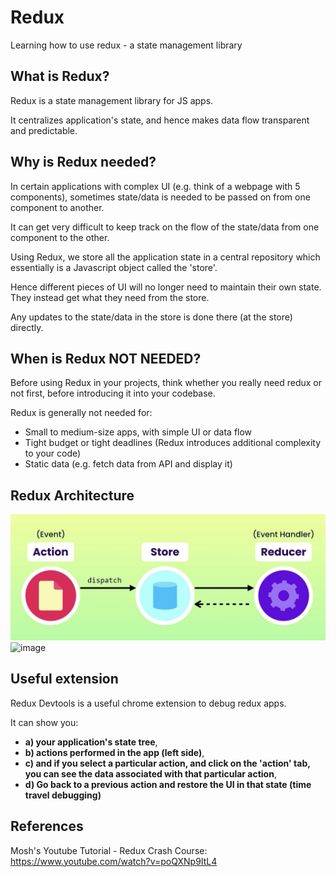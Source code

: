 # Redux

Learning how to use redux - a state management library

## What is Redux?

Redux is a state management library for JS apps.

It centralizes application's state, and hence makes data flow transparent and predictable.

## Why is Redux needed?

In certain applications with complex UI (e.g. think of a webpage with 5 components), sometimes state/data is needed to be passed on from one component to another.

It can get very difficult to keep track on the flow of the state/data from one component to the other.

Using Redux, we store all the application state in a central repository which essentially is a Javascript object called the 'store'.

Hence different pieces of UI will no longer need to maintain their own state. They instead get what they need from the store.

Any updates to the state/data in the store is done there (at the store) directly.

## When is Redux NOT NEEDED?

Before using Redux in your projects, think whether you really need redux or not first, before introducing it into your codebase.

Redux is generally not needed for:

- Small to medium-size apps, with simple UI or data flow
- Tight budget or tight deadlines (Redux introduces additional complexity to your code)
- Static data (e.g. fetch data from API and display it)

## Redux Architecture

![Redux Architecture](./img/redux_architecture.jpg)
![image](https://user-images.githubusercontent.com/77479885/230533359-51969fca-b440-4ea8-a691-21791b4b1b38.png)

## Useful extension

Redux Devtools is a useful chrome extension to debug redux apps.

It can show you:

- **a) your application's state tree**,
- **b) actions performed in the app (left side)**,
- **c) and if you select a particular action, and click on the 'action' tab, you can see the data associated with that particular action**,
- **d) Go back to a previous action and restore the UI in that state (time travel debugging)**

## References

Mosh's Youtube Tutorial - Redux Crash Course: https://www.youtube.com/watch?v=poQXNp9ItL4
